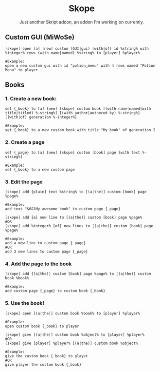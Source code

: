 <div align="center">

# Skope
Just another Skript addon, an addon I'm working on currently.

</div>

## Custom GUI (MiWoSe)
```skript
[skope] open [a] [new] custom (GUI|gui) (with|of) id %string% with %integer% rows (with name|named) %string% to [player] %player%

#Example:
open a new custom gui with id "potion_menu" with 4 rows named "Potion Menu" to player
```

## Books

### 1. Create a new book:
```skript
set {_book} to [a] [new] [skope] custom book [(with name|named|with title|titled) %-string%] [(with author|authored by) %-string%] [(with|of) generation %-integer%]

#Example:
set {_book} to a new custom book with title "My book" of generation 2
```

### 2. Create a page
```skript
set {_page} to [a] [new] [skope] custom [book] page [with text %-string%]

#Example:
set {_book} to a new custom page
```

### 3. Edit the page
```skript
[skope] add [plain] text %string% to [(a|the)] custom [book] page %page%

#Example:
add text "&6&lMy awesome book" to custom page {_page}
```

```skript
[skope] add [a] new line to [(a|the)] custom [book] page %page%
#OR
[skope] add %integer% [of] new lines to [(a|the)] custom [book] page %page%

#Example:
add a new line to custom page {_page}
#OR
add 3 new lines to custom page {_page}
```

### 4. Add the page to the book
```skript
[skope] add [(a|the)] custom [book] page %page% to [(a|the)] custom book %book%

#Example:
add custom page {_page} to custom book {_book}
```

### 5. Use the book!
```skript
[skope] open [(a|the)] custom book %book% to [player] %player%

#Example:
open custom book {_book} to player
```


```skript
[skope] give [(a|the)] custom book %object% to [player] %player%
#OR
[skope] give [player] %player% [(a|the)] custom book %object%

#Example:
give the custom book {_book} to player
#OR
give player the custom book {_book}
```
